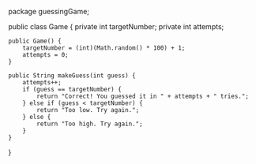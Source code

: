 package guessingGame;

public class Game {
    private int targetNumber;
    private int attempts;

    public Game() {
        targetNumber = (int)(Math.random() * 100) + 1;
        attempts = 0;
    }

    public String makeGuess(int guess) {
        attempts++;
        if (guess == targetNumber) {
            return "Correct! You guessed it in " + attempts + " tries.";
        } else if (guess < targetNumber) {
            return "Too low. Try again.";
        } else {
            return "Too high. Try again.";
        }
    }
}
